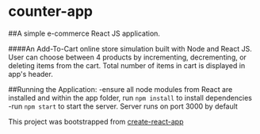# counter-app
##A simple e-commerce React JS application. 

####An Add-To-Cart online store simulation built with Node and React JS. User can choose between 4 products by incrementing, decrementing, or deleting items from the cart. 
Total number of items in cart is displayed in app's header.

##Running the Application: 
-ensure all node modules from React are installed and within the app folder, run ```npm install``` to install dependencies   
-run ```npm start``` to start the server. Server runs on port 3000 by default

This project was bootstrapped from [create-react-app](https://github.com/facebook/create-react-app)
